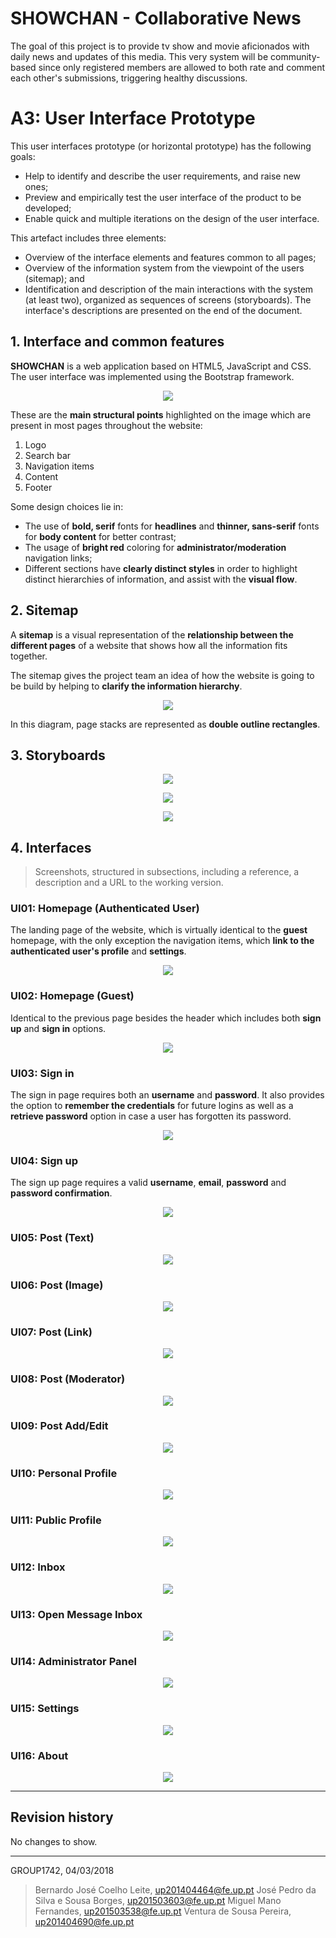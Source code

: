 # SHOWCHAN - Collaborative News
The goal of this project is to provide tv show and movie aficionados with daily news and updates of this media. This very system will be community-based since only registered members are allowed to both rate and comment each other's submissions, triggering healthy discussions.

# A3: User Interface Prototype

This user interfaces prototype (or horizontal prototype) has the following goals:

* Help to identify and describe the user requirements, and raise new ones;
* Preview and empirically test the user interface of the product to be developed;
* Enable quick and multiple iterations on the design of the user interface.

This artefact includes three elements:

* Overview of the interface elements and features common to all pages;
* Overview of the information system from the viewpoint of the users (sitemap); and
* Identification and description of the main interactions with the system (at least two), organized as sequences of screens (storyboards).
The interface's descriptions are presented on the end of the document.

## 1. Interface and common features

**SHOWCHAN** is a web application based on HTML5, JavaScript and CSS. The user interface was implemented using the Bootstrap framework.
<p align="center"><img src="screenshots/common-features.png"></p>

These are the **main structural points** highlighted on the image which are present in most pages throughout the website:
1. Logo
2. Search bar
3. Navigation items
4. Content
5. Footer

Some design choices lie in:
* The use of **bold, serif** fonts for **headlines** and **thinner, sans-serif** fonts for **body content** for better contrast;
* The usage of **bright red** coloring for **administrator/moderation** navigation links;
* Different sections have **clearly distinct styles** in order to highlight distinct hierarchies of information, and assist with the **visual flow**.


## 2. Sitemap
 
A **sitemap** is a visual representation of the **relationship between the different pages** of a website that shows how all the information fits together.

The sitemap gives the project team an idea of how the website is going to be build by helping to **clarify the information hierarchy**.

<p align="center"><img src="screenshots/sitemap.png"></p>

In this diagram, page stacks are represented as **double outline rectangles**.
 
## 3. Storyboards
<p align="center"><img src="screenshots/story-board-1.png"></p>
<p align="center"><img src="screenshots/story-board-2.png"></p>
<p align="center"><img src="screenshots/story-board-3.png"></p>
 
## 4. Interfaces
 
> Screenshots, structured in subsections, including a reference, a description and a URL to the working version.
 
### UI01: Homepage (Authenticated User)
The landing page of the website, which is virtually identical to the **guest** homepage, with the only exception the navigation items, which **link to the authenticated user's profile** and **settings**.
<p align="center"><img src="screenshots/homepage.png"></p>

### UI02: Homepage (Guest)
Identical to the previous page besides the header which includes both **sign up** and **sign in** options.
<p align="center"><img src="screenshots/homepage-guest.png"></p>

### UI03: Sign in
The sign in page requires both an **username** and **password**. It also provides the option to **remember the credentials** for future logins as well as a **retrieve password** option in case a user has forgotten its password.
<p align="center"><img src="screenshots/signin.png"></p>

### UI04: Sign up
The sign up page requires a valid **username**, **email**, **password** and **password confirmation**.
<p align="center"><img src="screenshots/signup.png"></p>

### UI05: Post (Text)
<p align="center"><img src="screenshots/post.png"></p>

### UI06: Post (Image)
<p align="center"><img src="screenshots/post-image.png"></p>

### UI07: Post (Link)
<p align="center"><img src="screenshots/post-link.png"></p>

### UI08: Post (Moderator)
<p align="center"><img src="screenshots/post-moderator.png"></p>

### UI09: Post Add/Edit
<p align="center"><img src="screenshots/post-params.png"></p>

### UI10: Personal Profile
<p align="center"><img src="screenshots/profile.png"></p>

### UI11: Public Profile
<p align="center"><img src="screenshots/public-profile.png"></p>

### UI12: Inbox
<p align="center"><img src="screenshots/inbox.png"></p>

### UI13: Open Message Inbox
<p align="center"><img src="screenshots/inbox-open.png"></p>

### UI14: Administrator Panel
<p align="center"><img src="screenshots/admin.png"></p>

### UI15: Settings
<p align="center"><img src="screenshots/settings.png"></p>

### UI16: About
<p align="center"><img src="screenshots/about.png"></p>
 
***
 
## Revision history
 
No changes to show.
 
***
 
GROUP1742, 04/03/2018
 
> Bernardo José Coelho Leite, up201404464@fe.up.pt
> José Pedro da Silva e Sousa Borges, up201503603@fe.up.pt
> Miguel Mano Fernandes, up201503538@fe.up.pt
> Ventura de Sousa Pereira, up201404690@fe.up.pt
